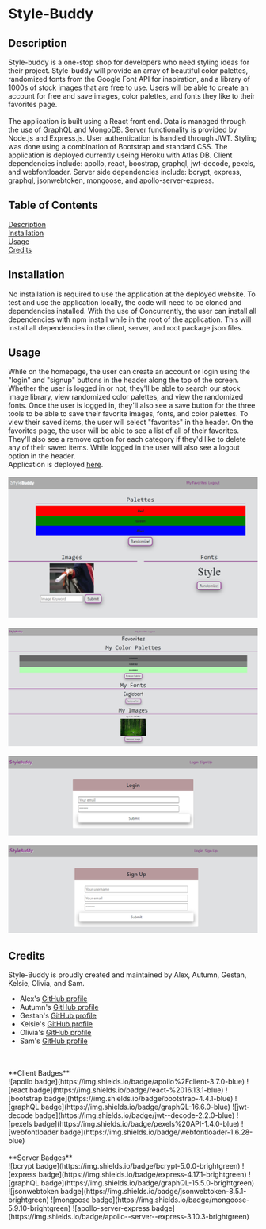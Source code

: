 # Style-Buddy

## Description
Style-buddy is a one-stop shop for developers who need styling ideas for their project. Style-buddy will provide an array of beautiful color palettes, randomized fonts from the Google Font API for inspiration, and a library of 1000s of stock images that are free to use. Users will be able to create an account for free and save images, color palettes, and fonts they like to their favorites page.
</br>
</br>
The application is built using a React front end. Data is managed through the use of GraphQL and MongoDB. Server functionality is provided by Node.js and Express.js. User authentication is handled through JWT. Styling was done using a combination of Bootstrap and standard CSS. The application is deployed currently useing Heroku with Atlas DB. Client dependencies include: apollo, react, boostrap, graphql, jwt-decode, pexels, and webfontloader. Server side dependencies include: bcrypt, express, graphql, jsonwebtoken, mongoose, and apollo-server-express. 

## Table of Contents
[Description](#description)</br>
[Installation](#installation)</br>
[Usage](#usage)</br>
[Credits](#credits)</br>

## Installation
No installation is required to use the application at the deployed website. To test and use the application locally, the code will need to be cloned and dependencies installed. With the use of Concurrently, the user can install all dependencies with npm install while in the root of the application. This will install all dependencies in the client, server, and root package.json files.

## Usage
While on the homepage, the user can create an account or login using the "login" and "signup" buttons in the header along the top of the screen. Whether the user is logged in or not, they'll be able to search our stock image library, view randomized color palettes, and view the randomized fonts. Once the user is logged in, they'll also see a save button for the three tools to be able to save their favorite images, fonts, and color palettes. To view their saved items, the user will select "favorites" in the header. On the favorites page, the user will be able to see a list of all of their favorites. They'll also see a remove option for each category if they'd like to delete any of their saved items. While logged in the user will also see a logout option in the header.
</br>
Application is deployed [here](https://www.google.com/).
</br>
</br>
![homepage screenshot](./assets/images/homepageloggedout.PNG)
</br>
</br>
![favorites screenshot](./assets/images/favorites.PNG)
</br>
</br>
![login screenshot](./assets/images/login.PNG)
</br>
</br>
![signup screenshot](./assets/images/signup.PNG)

## Credits
Style-Buddy is proudly created and maintained by Alex, Autumn, Gestan, Kelsie, Olivia, and Sam.
</br>
* Alex's [GitHub profile](https://github.com/AlexCourtney18)
* Autumn's [GitHub profile](https://github.com/21xa)
* Gestan's [GitHub profile](https://github.com/Gestan24)
* Kelsie's [GitHub profile](https://github.com/kidd93)
* Olivia's [GitHub profile](https://github.com/OliviaRamsfield)
* Sam's [GitHub profile](https://github.com/samvrny)
</br>
</br>
**Client Badges**
</br>
![apollo badge](https://img.shields.io/badge/apollo%2Fclient-3.7.0-blue)
![react badge](https://img.shields.io/badge/react-%2016.13.1-blue)
![bootstrap badge](https://img.shields.io/badge/bootstrap-4.4.1-blue)
![graphQL badge](https://img.shields.io/badge/graphQL-16.6.0-blue)
![jwt-decode badge](https://img.shields.io/badge/jwt--decode-2.2.0-blue)
![pexels badge](https://img.shields.io/badge/pexels%20API-1.4.0-blue)
![webfontloader badge](https://img.shields.io/badge/webfontloader-1.6.28-blue)
</br>
</br>
**Server Badges**
</br>
![bcrypt badge](https://img.shields.io/badge/bcrypt-5.0.0-brightgreen)
![express badge](https://img.shields.io/badge/express-4.17.1-brightgreen)
![graphQL badge](https://img.shields.io/badge/graphQL-15.5.0-brightgreen)
![jsonwebtoken badge](https://img.shields.io/badge/jsonwebtoken-8.5.1-brightgreen)
![mongoose badge](https://img.shields.io/badge/mongoose-5.9.10-brightgreen)
![apollo-server-express badge](https://img.shields.io/badge/apollo--server--express-3.10.3-brightgreen)


